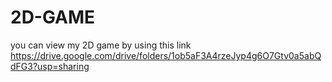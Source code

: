 # 2D-GAME

you can view my 2D game by using this link 
https://drive.google.com/drive/folders/1ob5aF3A4rzeJyp4g6O7Gtv0a5abQdFG3?usp=sharing
